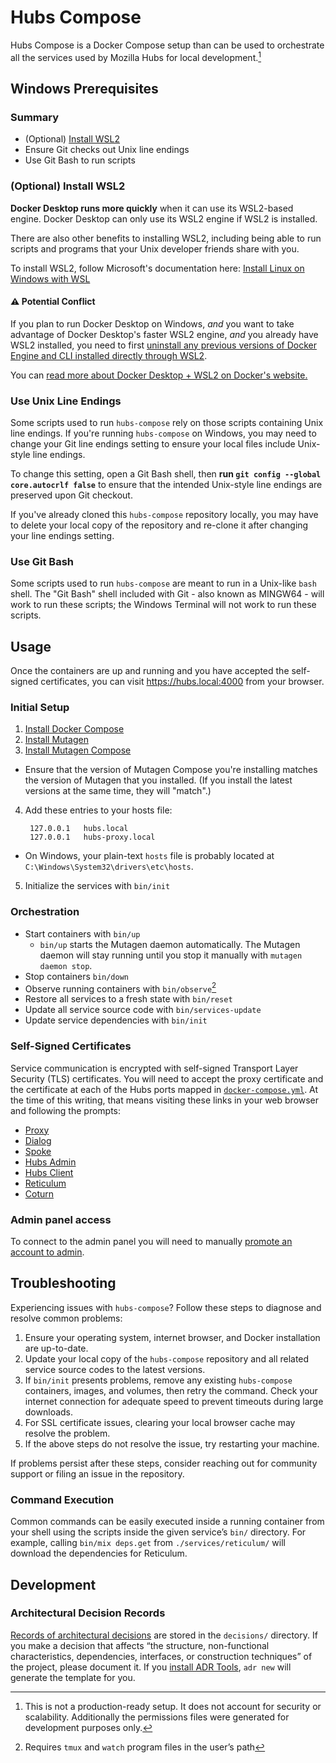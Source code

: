 # Hubs Compose

Hubs Compose is a Docker Compose setup than can be used to orchestrate all the
services used by Mozilla Hubs for local development.[^1]

[^1]: This is not a production-ready setup.  It does not account for
security or scalability.  Additionally the permissions files were generated for
development purposes only.

## Windows Prerequisites
### Summary
- (Optional) [Install WSL2](https://learn.microsoft.com/en-us/windows/wsl/install)
- Ensure Git checks out Unix line endings
- Use Git Bash to run scripts

### (Optional) Install WSL2
**Docker Desktop runs more quickly** when it can use its WSL2-based engine. Docker Desktop can only use its WSL2 engine if WSL2 is installed.

There are also other benefits to installing WSL2, including being able to run scripts and programs that your Unix developer friends share with you.

To install WSL2, follow Microsoft's documentation here: [Install Linux on Windows with WSL](https://learn.microsoft.com/en-us/windows/wsl/install)

#### ⚠️ Potential Conflict
If you plan to run Docker Desktop on Windows, _and_ you want to take advantage of Docker Desktop's faster WSL2 engine, _and_ you already have WSL2 installed, you need to first [uninstall any previous versions of Docker Engine and CLI installed directly through WSL2](https://docs.docker.com/desktop/wsl/#turn-on-docker-desktop-wsl-2).

You can [read more about Docker Desktop + WSL2 on Docker's website.](https://docs.docker.com/desktop/wsl/#turn-on-docker-desktop-wsl-2)

### Use Unix Line Endings
Some scripts used to run `hubs-compose` rely on those scripts containing Unix line endings. If you're running `hubs-compose` on Windows, you may need to change your Git line endings setting to ensure your local files include Unix-style line endings.

To change this setting, open a Git Bash shell, then **run `git config --global core.autocrlf false`** to ensure that the intended Unix-style line endings are preserved upon Git checkout.

If you've already cloned this `hubs-compose` repository locally, you may have to delete your local copy of the repository and re-clone it after changing your line endings setting.

### Use Git Bash
Some scripts used to run `hubs-compose` are meant to run in a Unix-like `bash` shell. The "Git Bash" shell included with Git - also known as MINGW64 - will work to run these scripts; the Windows Terminal will not work to run these scripts.

## Usage

Once the containers are up and running and you have accepted the self-signed
certificates, you can visit https://hubs.local:4000 from your browser.

### Initial Setup

1. [Install Docker Compose](https://docs.docker.com/compose/install)
2. [Install Mutagen](https://mutagen.io/documentation/introduction/installation)
3. [Install Mutagen Compose](https://github.com/mutagen-io/mutagen-compose#system-requirements)
  - Ensure that the version of Mutagen Compose you're installing matches the version of Mutagen that you installed. (If you install the latest versions at the same time, they will "match".)
4. Add these entries to your hosts file:

        127.0.0.1   hubs.local
        127.0.0.1   hubs-proxy.local

  - On Windows, your plain-text `hosts` file is probably located at `C:\Windows\System32\drivers\etc\hosts`.
5. Initialize the services with `bin/init`

### Orchestration

* Start containers with `bin/up`
  - `bin/up` starts the Mutagen daemon automatically. The Mutagen daemon will stay running until you stop it manually with `mutagen daemon stop`.
* Stop containers `bin/down`
* Observe running containers with `bin/observe`[^2]
* Restore all services to a fresh state with `bin/reset`
* Update all service source code with `bin/services-update`
* Update service dependencies with `bin/init`

[^2]: Requires `tmux` and `watch` program files in the user’s path

### Self-Signed Certificates

Service communication is encrypted with self-signed Transport Layer Security
(TLS) certificates.  You will need to accept the proxy certificate and the
certificate at each of the Hubs ports mapped in
[`docker-compose.yml`](docker-compose.yml).  At the time of this writing, that
means visiting these links in your web browser and following the prompts:

* [Proxy](https://hubs-proxy.local:4000)
* [Dialog](https://hubs.local:4443)
* [Spoke](https://hubs.local:9090)
* [Hubs Admin](https://hubs.local:8989)
* [Hubs Client](https://hubs.local:8080)
* [Reticulum](https://hubs.local:4000)
* [Coturn](https://hubs.local:5349)

### Admin panel access

To connect to the admin panel you will need to manually
[promote an account to admin](https://github.com/mozilla/reticulum#6-creating-an-admin-user).

## Troubleshooting

Experiencing issues with `hubs-compose`? Follow these steps to diagnose and resolve
common problems:

1. Ensure your operating system, internet browser, and Docker installation are
up-to-date.
2. Update your local copy of the `hubs-compose` repository and all related service
source codes to the latest versions.
3. If `bin/init` presents problems, remove any existing `hubs-compose` containers,
images, and volumes, then retry the command. Check your internet connection for
adequate speed to prevent timeouts during large downloads.
4. For SSL certificate issues, clearing your local browser cache may resolve the
problem.
5. If the above steps do not resolve the issue, try restarting your machine.

If problems persist after these steps, consider reaching out for community support
or filing an issue in the repository.

### Command Execution

Common commands can be easily executed inside a running container from your
shell using the scripts inside the given service’s `bin/` directory.  For
example, calling `bin/mix deps.get` from `./services/reticulum/` will download
the dependencies for Reticulum.

## Development

### Architectural Decision Records

[Records of architectural decisions](https://www.cognitect.com/blog/2011/11/15/documenting-architecture-decisions)
are stored in the `decisions/` directory.  If you make a decision that affects
“the structure, non-functional characteristics, dependencies, interfaces, or
construction techniques” of the project, please document it.  If you
[install ADR Tools](https://github.com/npryce/adr-tools#quick-start), `adr new`
will generate the template for you.
